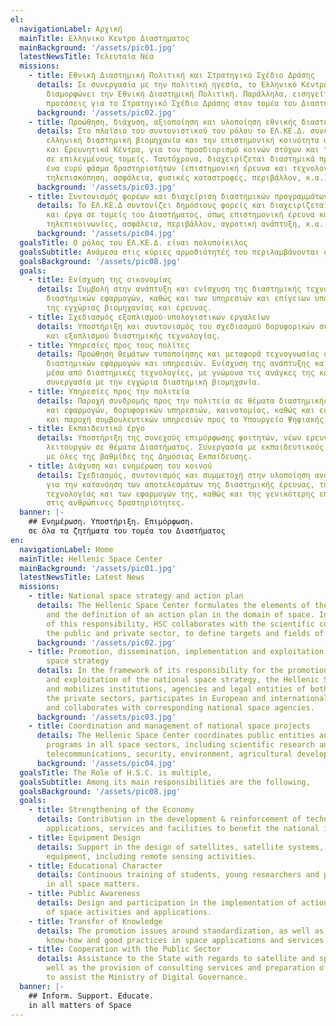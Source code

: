 ```yaml
---
el:
  navigationLabel: Αρχική
  mainTitle: Ελληνικο Κεντρο Διαστηματος
  mainBackground: '/assets/pic01.jpg'
  latestNewsTitle: Τελευταία Νέα
  missions:
    - title: Εθνική Διαστημική Πολιτική και Στρατηγικό Σχέδιο Δράσης
      details: Σε συνεργασία με την πολιτική ηγεσία, το Ελληνικό Κέντρο Διαστήματος
        διαμορφώνει την Εθνική Διαστημική Πολιτική. Παράλληλα, εισηγείται και υλοποιεί
        προτάσεις για το Στρατηγικό Σχέδιο Δράσης στον τομέα του Διαστήματος.
      background: '/assets/pic02.jpg'
    - title: Προώθηση, διάχυση, αξιοποίηση και υλοποίηση εθνικής διαστημικής πολιτικής
      details: Στο πλαίσιο του συντονιστικού του ρόλου το ΕΛ.ΚΕ.Δ. συνεργάζεται με την
        ελληνική διαστημική βιομηχανία και την επιστημονική κοινότητα σε Πανεπιστήμια
        και Ερευνητικά Κέντρα, για τον προσδιορισμό κοινών στόχων και την επίτευξη συνέργειας
        σε επιλεγμένους τομείς. Ταυτόχρονα, διαχειρίζεται διαστημικά προγράμματα σε
        ένα ευρύ φάσμα δραστηριοτήτων (επιστημονική έρευνα και τεχνολογία, τηλεπικοινωνίες,
        τηλεπισκόπηση, ασφάλεια, φυσικές καταστροφές, περιβάλλον, κ.α.).
      background: '/assets/pic03.jpg'
    - title: Συντονισμός φορέων και διαχείριση διαστημικών προγραμμάτων
      details: Το ΕΛ.ΚΕ.Δ συντονίζει δημόσιους φορείς και διαχειρίζεται εθνικά προγράμματα
        και έργα σε τομείς του Διαστήματος, όπως επιστημονική έρευνα και τεχνολογία,
        τηλεπικοινωνίες, ασφάλεια, περιβάλλον, αγροτική ανάπτυξη, κ.α.
      background: '/assets/pic04.jpg'
  goalsTitle: Ο ρόλος του ΕΛ.ΚΕ.Δ. είναι πολυποίκιλος
  goalsSubtitle: Ανάμεσα στις κύριες αρμοδιότητές του περιλαμβάνονται οι ακόλουθες
  goalsBackground: '/assets/pic08.jpg'
  goals:
    - title: Ενίσχυση της οικονομίας
      details: Συμβολή στην ανάπτυξη και ενίσχυση της διαστημικής τεχνολογίας και των
        διαστημικών εφαρμογών, καθώς και των υπηρεσιών και επίγειων υποδομών προς όφελος
        της εγχώριας βιομηχανίας και έρευνας.
    - title: Σχεδιασμός εξοπλισμού-υπολογιστικών εργαλείων
      details: Υποστήριξη και συντονισμός του σχεδιασμού δορυφορικών συστημάτων, υλικών
        και εξοπλισμού διαστημικής τεχνολογίας.
    - title: Υπηρεσίες προς τους πολίτες
      details: Προώθηση θεμάτων τυποποίησης και μεταφορά τεχνογνωσίας στον τομέα των
        διαστημικών εφαρμογών και υπηρεσιών. Ενίσχυση της ανάπτυξης καινοτόμων λύσεων
        μέσα από διαστημικές τεχνολογίες, με γνώμονα τις ανάγκες της κοινωνίας και σε
        συνεργασία με την εγχώρια διαστημική βιομηχανία.
    - title: Υπηρεσίες προς την πολιτεία
      details: Παροχή συνδρομής προς την πολιτεία σε θέματα διαστημικής τεχνολογίας
        και εφαρμογών, δορυφορικών υπηρεσιών, καινοτομίας, καθώς και εκπόνηση μελετών
        και παροχή συμβουλευτικών υπηρεσιών προς το Υπουργείο Ψηφιακής Διακυβέρνησης.
    - title: Εκπαιδευτικό έργο
      details: Υποστήριξη της συνεχούς επιμόρφωσης φοιτητών, νέων ερευνητών και δημόσιων
        λειτουργών σε θέματα Διαστήματος. Συνεργασία με εκπαιδευτικούς φορείς και διασύνδεση
        με όλες της βαθμίδες της Δημόσιας Εκπαίδευσης.
    - title: Διάχυση και ενημέρωση του κοινού
      details: Σχεδιασμός, συντονισμός και συμμετοχή στην υλοποίηση ανοιχτών δράσεων
        για την κατανόηση των αποτελεσμάτων της διαστημικής έρευνας, της διαστημικής
        τεχνολογίας και των εφαρμογών της, καθώς και της γενικότερης επίδρασης του Διαστήματος
        στις ανθρώπινες δραστηριότητες.
  banner: |-
    ## Ενημέρωση. Υποστήριξη. Επιμόρφωση.
    σε όλα τα ζητήματα του τομέα του Διαστήματος
en:
  navigationLabel: Home
  mainTitle: Hellenic Space Center
  mainBackground: '/assets/pic01.jpg'
  latestNewsTitle: Latest News
  missions:
    - title: National space strategy and action plan
      details: The Hellenic Space Center formulates the elements of the national strategy
        and the definition of an action plan in the domain of space. In the framework
        of this responsibility, HSC collaborates with the scientific community, and
        the public and private sector, to define targets and fields of collaboration.
      background: '/assets/pic02.jpg'
    - title: Promotion, dissemination, implementation and exploitation of the national
        space strategy
      details: In the framework of its responsibility for the promotion, dissemination
        and exploitation of the national space strategy, the Hellenic Space Centre supports
        and mobilizes institutions, agencies and legal entities of both the public and
        the private sectors, participates in European and international organizations
        and collaborates with corresponding national space agencies.
      background: '/assets/pic03.jpg'
    - title: Coordination and management of national space projects
      details: The Hellenic Space Center coordinates public entities and manages national
        programs in all space sectors, including scientific research and technology,
        telecommunications, security, environment, agricultural development, etc.
      background: '/assets/pic04.jpg'
  goalsTitle: The Role of H.S.C. is multiple,
  goalsSubtitle: Among its main responsibilities are the following,
  goalsBackground: '/assets/pic08.jpg'
  goals:
    - title: Strengthening of the Economy
      details: Contribution in the development & reinforcement of technology and space
        applications, services and facilities to benefit the national industry and research.
    - title: Equipment Design
      details: Support in the design of satellites, satellite systems, materials and
        equipment, including remote sensing activities.
    - title: Educational Character
      details: Continuous training of students, young researchers and public officials
        in all space matters.
    - title: Public Awareness
      details: Design and participation in the implementation of actions for the comprehension
        of space activities and applications.
    - title: Transfer of Knowledge
      details: The promotion issues around standardization, as well as transferring
        know-how and good practices in space applications and services.
    - title: Cooperation with the Public Sector
      details: Assistance to the State with regards to satellite and space issues, as
        well as the provision of consulting services and preparation of studies in order
        to assist the Ministry of Digital Governance.
  banner: |-
    ## Inform. Support. Educate.
    in all matters of Space
---
```

